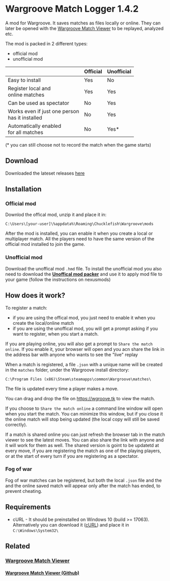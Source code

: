 # Wargroove Match Logger 1.4.2

A mod for Wargroove.
It saves matches as files locally or online. They can later be opened with the [Wargroove Match Viewer](https://wgroove.tk) to be replayed, analyzed etc.

The mod is packed in 2 different types:
- official mod
- unofficial mod

||Official|Unofficial|
|-|-|-|
|Easy to install|Yes|No
|Register local and<br>online matches|Yes|Yes
|Can be used as spectator|No|Yes
|Works even if just one person<br>has it installed|No|Yes
|Automatically enabled<br>for all matches|No|Yes*

(* you can still choose not to record the match when the game starts)


## Download
Downloaded the lateset releases [here](https://github.com/gp27/wargroove-match-logger/releases)

## Installation
### Official mod
Downlod the offical mod, unzip it and place it in:

`C:\Users\[your-user]\%appdata%\Roaming\Chucklefish\Wargroove\mods`

After the mod is installed, you can enable it when you create a local or multiplayer match. All the players need to have the same version of the official mod installed to join the game.

### Unofficial mod
Download the unoffical mod `.hmd` file.
To install the unofficial mod you also need to download the [**Unoffical mod packer**](https://www.nexusmods.com/wargroove/mods/1) and use it to apply mod file to your game (follow the instructions on nexusmods)

## How does it work?
To register a match:
- if you are using the offical mod, you just need to enable it when you create the local/online match
- if you are using the unoffical mod, you will get a prompt asking if you want to register, when you start a match.

If you are playing online, you will also get a prompt to `Share the match online`. If you enable it, your browser will open and you acn share the link in the address bar with anyone who wants to see the "live" replay

When a match is registered, a file `.json` with a unique name will be created in the `matches` folder, under the Wargroove install directory:

`C:\Program Files (x86)\Steam\steamapps\common\Wargroove\matches\`

The file is updated every time a player makes a move.

You can drag and drop the file on https://wgroove.tk to view the match.

If you choose to `Share the match online` a command line window will open when you start the match. You can minimize this window, but if you close it the online match will stop being updated (the local copy will still be saved correctly).

If a match is shared online you can just refresh the browser tab in the match viewer to see the latest moves. You can also share the link with anyone and it will work for them as well.
The shared version is goint to be updatetd at every move, if you are registering the match as one of the playing players, or at the start of every turn if you are registering as a spectator.

### Fog of war
Fog of war matches can be registered, but both the local `.json` file and the and the online saved match will appear only after the match has ended, to prevent cheating.

## Requirements
- cURL - It should be preinstalled on Windows 10 (build >= 17063). Alternatively you can download it ([cURL](https://curl.se/windows/)) and place it in `C:\Windows\System32\`

## Related
### [Wargroove Match Viewer](https://wgroove.tk)
#### [Wargroove Match Viewer (Github)](https://github.com/gp27/wargroove-match-viewer)
